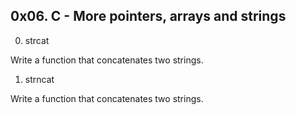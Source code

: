 ## 0x06. C - More pointers, arrays and strings

0. strcat

Write a function that concatenates two strings.

1. strncat

Write a function that concatenates two strings.
